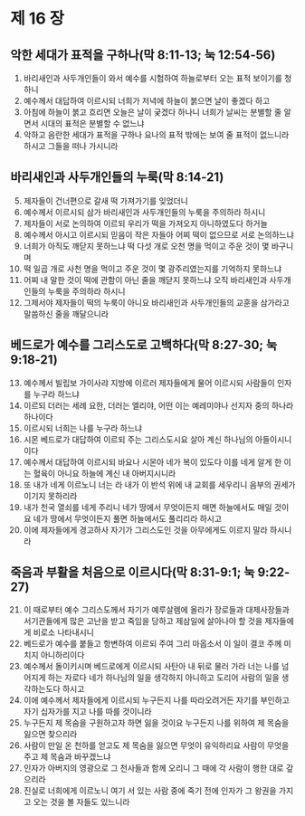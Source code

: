# 제 16 장

## 악한 세대가 표적을 구하나(막 8:11-13; 눅 12:54-56)
1. 바리새인과 사두개인들이 와서 예수를 시험하여 하늘로부터 오는 표적 보이기를 청하니 
2. 예수께서 대답하여 이르시되 너희가 저녁에 하늘이 붉으면 날이 좋겠다 하고 
3. 아침에 하늘이 붉고 흐리면 오늘은 날이 궂겠다 하나니 너희가 날씨는 분별할 줄 알면서 시대의 표적은 분별할 수 없느냐 
4. 악하고 음란한 세대가 표적을 구하나 요나의 표적 밖에는 보여 줄 표적이 없느니라 하시고 그들을 떠나 가시니라 
## 바리새인과 사두개인들의 누룩(막 8:14-21)
5. 제자들이 건너편으로 갈새 떡 가져가기를 잊었더니 
6. 예수께서 이르시되 삼가 바리새인과 사두개인들의 누룩을 주의하라 하시니 
7. 제자들이 서로 논의하여 이르되 우리가 떡을 가져오지 아니하였도다 하거늘 
8. 예수께서 아시고 이르시되 믿음이 작은 자들아 어찌 떡이 없으므로 서로 논의하느냐 
9. 너희가 아직도 깨닫지 못하느냐 떡 다섯 개로 오천 명을 먹이고 주운 것이 몇 바구니며 
10. 떡 일곱 개로 사천 명을 먹이고 주운 것이 몇 광주리였는지를 기억하지 못하느냐
11. 어찌 내 말한 것이 떡에 관함이 아닌 줄을 깨닫지 못하느냐 오직 바리새인과 사두개인들의 누룩을 주의하라 하시니 
12. 그제서야 제자들이 떡의 누룩이 아니요 바리새인과 사두개인들의 교훈을 삼가라고 말씀하신 줄을 깨달으니라 
## 베드로가 예수를 그리스도로 고백하다(막 8:27-30; 눅 9:18-21)
13. 예수께서 빌립보 가이사랴 지방에 이르러 제자들에게 물어 이르시되 사람들이 인자를 누구라 하느냐 
14. 이르되 더러는 세례 요한, 더러는 엘리야, 어떤 이는 예레미야나 선지자 중의 하나라 하나이다 
15. 이르시되 너희는 나를 누구라 하느냐 
16. 시몬 베드로가 대답하여 이르되 주는 그리스도시요 살아 계신 하나님의 아들이시니이다 
17. 예수께서 대답하여 이르시되 바요나 시몬아 네가 복이 있도다 이를 네게 알게 한 이는 혈육이 아니요 하늘에 계신 내 아버지시니라 
18. 또 내가 네게 이르노니 너는 라 내가 이 반석 위에 내 교회를 세우리니 음부의 권세가 이기지 못하리라 
19. 내가 천국 열쇠를 네게 주리니 네가 땅에서 무엇이든지 매면 하늘에서도 매일 것이요 네가 땅에서 무엇이든지 풀면 하늘에서도 풀리리라 하시고 
20. 이에 제자들에게 경고하사 자기가 그리스도인 것을 아무에게도 이르지 말라 하시니라
## 죽음과 부활을 처음으로 이르시다(막 8:31-9:1; 눅 9:22-27)
21. 이 때로부터 예수 그리스도께서 자기가 예루살렘에 올라가 장로들과 대제사장들과 서기관들에게 많은 고난을 받고 죽임을 당하고 제삼일에 살아나야 할 것을 제자들에게 비로소 나타내시니 
22. 베드로가 예수를 붙들고 항변하여 이르되 주여 그리 마옵소서 이 일이 결코 주께 미치지 아니하리이다 
23. 예수께서 돌이키시며 베드로에게 이르시되 사탄아 내 뒤로 물러 가라 너는 나를 넘어지게 하는 자로다 네가 하나님의 일을 생각하지 아니하고 도리어 사람의 일을 생각하는도다 하시고 
24. 이에 예수께서 제자들에게 이르시되 누구든지 나를 따라오려거든 자기를 부인하고 자기 십자가를 지고 나를 따를 것이니라 
25. 누구든지 제 목숨을 구원하고자 하면 잃을 것이요 누구든지 나를 위하여 제 목숨을 잃으면 찾으리라 
26. 사람이 만일 온 천하를 얻고도 제 목숨을 잃으면 무엇이 유익하리요 사람이 무엇을 주고 제 목숨과 바꾸겠느냐 
27. 인자가 아버지의 영광으로 그 천사들과 함께 오리니 그 때에 각 사람이 행한 대로 갚으리라 
28. 진실로 너희에게 이르노니 여기 서 있는 사람 중에 죽기 전에 인자가 그 왕권을 가지고 오는 것을 볼 자들도 있느니라


